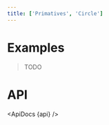 ```yaml
---
title: ['Primatives', 'Circle']
---
```


<script lang="ts">
	import { ApiDocs } from 'svelte-ux';

	import api from '$lib/components/Circle.svelte?raw&sveld';

	import Chart, { Svg } from '$lib/components/Chart.svelte';

	import Preview from '$lib/docs/Preview.svelte';
</script>

# Examples

> TODO

# API

<ApiDocs {api} />
